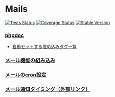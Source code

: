 Mails
========

[![Tests Status](https://github.com/NetCommons3/Mails/actions/workflows/tests.yml/badge.svg?branch=master)](https://github.com/NetCommons3/Mails/actions/workflows/tests.yml)
[![Coverage Status](https://coveralls.io/repos/NetCommons3/Mails/badge.svg?branch=master)](https://coveralls.io/r/NetCommons3/Mails?branch=master)
[![Stable Version](https://img.shields.io/packagist/v/netcommons/mails.svg?label=stable)](https://packagist.org/packages/netcommons/mails)

### [phpdoc](https://netcommons3.github.io/NetCommons3Docs/phpdoc/Mails/)

* [自動セットする埋め込みタグ一覧](https://netcommons3.github.io/NetCommons3Docs/phpdoc/Mails/classes/NetCommonsMailAssignTag.html)

### [メール機能の組み込み](https://github.com/NetCommons3/NetCommons3/wiki/メール組み込み)

### [メールのcron設定](https://github.com/NetCommons3/NetCommons3/wiki/メールのcron設定)

### [メール通知タイミング（外部リンク）](https://docs.google.com/spreadsheets/d/1CinNbVGHD7tYI1xY4id08PzhrGDQtoNTpWbzkNTdiKs/edit?usp=sharing)
